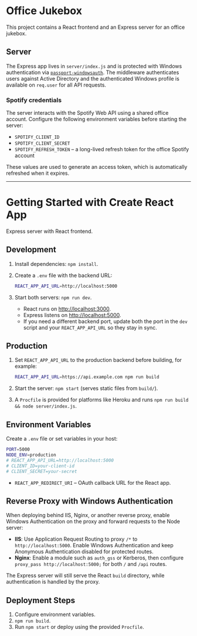 # Office Jukebox

This project contains a React frontend and an Express server for an office jukebox.

## Server

The Express app lives in `server/index.js` and is protected with Windows authentication via [`passport-windowsauth`](https://www.npmjs.com/package/passport-windowsauth). The middleware authenticates users against Active Directory and the authenticated Windows profile is available on `req.user` for all API requests.

### Spotify credentials

The server interacts with the Spotify Web API using a shared office account. Configure the following environment variables before starting the server:

- `SPOTIFY_CLIENT_ID`
- `SPOTIFY_CLIENT_SECRET`
- `SPOTIFY_REFRESH_TOKEN` – a long-lived refresh token for the office Spotify account

These values are used to generate an access token, which is automatically refreshed when it expires.

---

# Getting Started with Create React App

Express server with React frontend.

## Development

1. Install dependencies: `npm install`.
2. Create a `.env` file with the backend URL:

   ```bash
   REACT_APP_API_URL=http://localhost:5000
   ```

3. Start both servers: `npm run dev`.
   - React runs on [http://localhost:3000](http://localhost:3000).
   - Express listens on [http://localhost:5000](http://localhost:5000).
   - If you need a different backend port, update both the port in the `dev` script and your `REACT_APP_API_URL` so they stay in sync.

## Production

1. Set `REACT_APP_API_URL` to the production backend before building, for example:

   ```bash
   REACT_APP_API_URL=https://api.example.com npm run build
   ```

2. Start the server: `npm start` (serves static files from `build/`).
3. A `Procfile` is provided for platforms like Heroku and runs `npm run build && node server/index.js`.

## Environment Variables

Create a `.env` file or set variables in your host:

```bash
PORT=5000
NODE_ENV=production
# REACT_APP_API_URL=http://localhost:5000
# CLIENT_ID=your-client-id
# CLIENT_SECRET=your-secret
```

- `REACT_APP_REDIRECT_URI` – OAuth callback URL for the React app.

## Reverse Proxy with Windows Authentication

When deploying behind IIS, Nginx, or another reverse proxy, enable Windows Authentication on the proxy and forward requests to the Node server:

- **IIS**: Use Application Request Routing to proxy `/*` to `http://localhost:5000`. Enable Windows Authentication and keep Anonymous Authentication disabled for protected routes.
- **Nginx**: Enable a module such as `auth_gss` or Kerberos, then configure `proxy_pass http://localhost:5000;` for both `/` and `/api` routes.

The Express server will still serve the React `build` directory, while authentication is handled by the proxy.

## Deployment Steps

1. Configure environment variables.
2. `npm run build`.
3. Run `npm start` or deploy using the provided `Procfile`.
